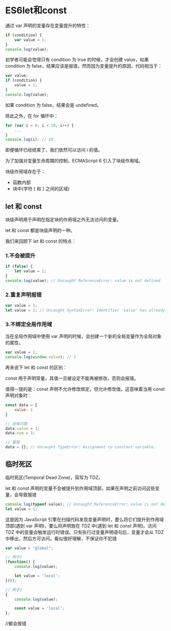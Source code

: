 # ES6let和const

通过 var 声明的变量存在变量提升的特性：

```js
if (condition) {
    var value = 1;
}
console.log(value);
```

初学者可能会觉得只有 condition 为 true 的时候，才会创建 value，如果 condition 为 false，结果应该是报错，然而因为变量提升的原因，代码相当于：

```js
var value;
if (condition) {
    value = 1;
}
console.log(value);
```

如果 condition 为 false，结果会是 undefined。

除此之外，在 for 循环中：

```js
for (var i = 0; i < 10; i++) {
    ...
}
console.log(i); // 10
```

即便循环已经结束了，我们依然可以访问 i 的值。

为了加强对变量生命周期的控制，ECMAScript 6 引入了块级作用域。

块级作用域存在于：

- 函数内部
- 块中(字符 { 和 } 之间的区域)

## let 和 const

块级声明用于声明在指定块的作用域之外无法访问的变量。

let 和 const 都是块级声明的一种。

我们来回顾下 let 和 const 的特点：

### **1.不会被提升**

```js
if (false) {
    let value = 1;
}
console.log(value); // Uncaught ReferenceError: value is not defined
```



### **2.重复声明报错**

```js
var value = 1;
let value = 2; // Uncaught SyntaxError: Identifier 'value' has already been declared
```

### **3.不绑定全局作用域**

当在全局作用域中使用 var 声明的时候，会创建一个新的全局变量作为全局对象的属性。

```js
var value = 1;
console.log(window.value); // 1
```

再来说下 let 和 const 的区别：

const 用于声明常量，其值一旦被设定不能再被修改，否则会报错。

值得一提的是：const 声明不允许修改绑定，但允许修改值。这意味着当用 const 声明对象时：

```js
const data = {
    value: 1
}

// 没有问题
data.value = 2;
data.num = 3;

// 报错
data = {}; // Uncaught TypeError: Assignment to constant variable.
```

## 临时死区

临时死区(Temporal Dead Zone)，简写为 TDZ。

let 和 const 声明的变量不会被提升到作用域顶部，如果在声明之前访问这些变量，会导致报错

```js
console.log(typeof value); // Uncaught ReferenceError: value is not defined
let value = 1;
```

这是因为 JavaScript 引擎在扫描代码发现变量声明时，要么将它们提升到作用域顶部(遇到 var 声明)，要么将声明放在 TDZ 中(遇到 let 和 const 声明)。访问 TDZ 中的变量会触发运行时错误。只有执行过变量声明语句后，变量才会从 TDZ 中移出，然后方可访问。看似很好理解，不保证你不犯错

```js
var value = "global";

// 例子1
(function() {
    console.log(value);

    let value = 'local';
}());

// 例子2
{
    console.log(value);

    const value = 'local';
};
```

//都会报错



